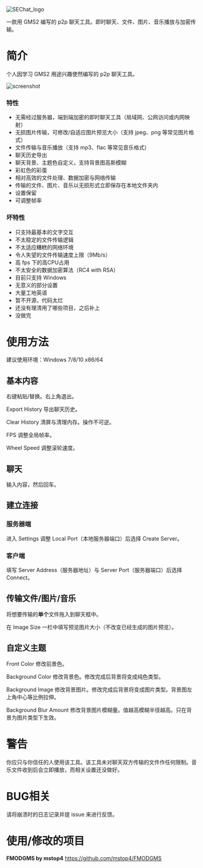 ![SEChat_logo](https://user-images.githubusercontent.com/31349569/111941576-4a754580-8b0c-11eb-83a4-4d0c2c37cd79.png)

一款用 GMS2 编写的 p2p 聊天工具。即时聊天、文件、图片、音乐播放与加密传输。


<!--more-->

# 简介
个人因学习 GMS2 用途兴趣使然编写的 p2p 聊天工具。

![screenshot](https://user-images.githubusercontent.com/31349569/111941881-09316580-8b0d-11eb-89a1-b05aaa79db5d.png)


### 特性
* 无需经过服务器，端到端加密的即时聊天工具（局域网、公网访问或内网映射）
* 无损图片传输，可修改/自适应图片预览大小（支持 jpeg、png 等常见图片格式）
* 文件传输与音乐播放（支持 mp3、flac 等常见音乐格式）
* 聊天历史导出
* 聊天背景、主题色自定义，支持背景图高斯模糊
* 彩虹色的彩蛋
* 相对高效的文件处理、数据加密与网络传输
* 传输的文件、图片、音乐以无损形式立即保存在本地文件夹内
* 设置保留
* 可调整帧率

### 坏特性
* 只支持最基本的文字交互
* 不太稳定的文件传输逻辑
* 不太适应糟糕的网络环境
* 令人失望的文件传输速度上限（9Mb/s）
* 高 fps 下的高CPU占用
* 不太安全的数据加密算法（RC4 with RSA）
* 目前只支持 Windows
* 无意义的部分设置
* 大量工地英语
* 暂不开源，代码太烂
* 还没有理清用了哪些项目，之后补上
* 没做完

# 使用方法
建议使用环境：Windows 7/8/10 x86/64

## 基本内容
右键粘贴/替换。右上角退出。

Export History 导出聊天历史。

Clear History 清屏与清理内存。操作不可逆。

FPS 调整全局帧率。

Wheel Speed 调整滚轮速度。

## 聊天
输入内容，然后回车。

## 建立连接
### 服务器端
进入 Settings 调整 Local Port（本地服务器端口）后选择 Create Server。

### 客户端
填写 Server Address（服务器地址）与 Server Port（服务器端口）后选择 Connect。

## 传输文件/图片/音乐
将想要传输的**单个**文件拖入到聊天框中。

在 Image Size 一栏中填写预览图片大小（不改变已经生成的图片预览）。

## 自定义主题
Front Color 修改前景色。

Background Color 修改背景色。修改完成后背景将变成纯色类型。

Background Image 修改背景图片。修改完成后背景将变成图片类型。背景图左上角中心等比例拉伸。

Background Blur Amount 修改背景图片模糊量。值越高模糊半径越高。只在背景为图片类型下生效。

# 警告
你应只与你信任的人使用该工具。该工具未对聊天双方传输的文件作任何限制。音乐文件收到后会立即播放，而相关设置还没做好。

# BUG相关
请将崩溃时的日志记录并提 issue 来进行反馈。

# 使用/修改的项目
**FMODGMS by mstop4**
https://github.com/mstop4/FMODGMS
